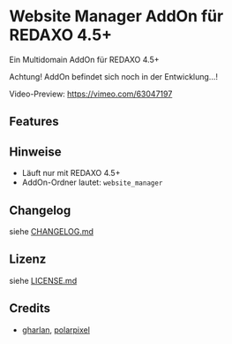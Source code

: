 Website Manager AddOn für REDAXO 4.5+
=====================================

Ein Multidomain AddOn für REDAXO 4.5+

Achtung! AddOn befindet sich noch in der Entwicklung...!

Video-Preview: https://vimeo.com/63047197

Features
--------

Hinweise
--------

* Läuft nur mit REDAXO 4.5+
* AddOn-Ordner lautet: `website_manager`

Changelog
---------

siehe [CHANGELOG.md](CHANGELOG.md)

Lizenz
------

siehe [LICENSE.md](LICENSE.md)

Credits
-------

* [gharlan](https://github.com/gharlan), [polarpixel](https://github.com/polarpixel)
